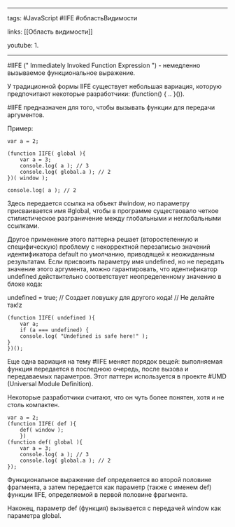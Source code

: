 ____

tags: #JavaScript #IIFE #областьВидимости 

links: [[Область видимости]]

youtube: 
1. 

_____

#IIFE  (" Immediately Invoked Function Expression ") - немедленно вызываемое функциональное выражение.

У традиционной формы IIFE существует небольшая вариация, которую предпочитают некоторые разработчики: (function() { .. }()).

#IIFE предназначен для того, чтобы вызывать функции для передачи аргументов.

Пример:
~~~
var a = 2;

(function IIFE( global ){
	var a = 3;
	console.log( a ); // 3
	console.log( global.a ); // 2
})( window );

console.log( a ); // 2
~~~

Здесь передается ссылка на объект #window, но параметру присваивается имя #global, чтобы в программе существовало четкое стилистическое разграничение между глобальными и неглобальными ссылками.

Другое применение этого паттерна решает (второстепенную и специфическую) проблему с некорректной перезаписью значений идентификатора default по умолчанию, приводящей к неожиданным результатам. 
Если присвоить параметру имя undefined, но не передать значение этого аргумента, можно гарантировать, что идентификатор undefined действительно соответствует неопределенному значению в блоке кода:

undefined = true; // Создает ловушку для другого кода!
							// Не делайте так!z
~~~
(function IIFE( undefined ){
	var a;
	if (a === undefined) {
	console.log( "Undefined is safe here!" );
}
})();
~~~

Еще одна вариация на тему #IIFE меняет порядок вещей: выполняемая функция передается в последнюю очередь, после вызова и передаваемых параметров. Этот паттерн используется в проекте #UMD (Universal Module Definition). 

Некоторые разработчики считают, что он чуть более понятен, хотя и не столь компактен.
~~~
var a = 2;
(function IIFE( def ){
	def( window );
	})
(function def( global ){
	var a = 3;
	console.log( a ); // 3
	console.log( global.a ); // 2
});
~~~

Функциональное выражение def определяется во второй половине фрагмента, а затем передается как параметр (также с именем def) функции IIFE, определяемой в первой половине фрагмента.

Наконец, параметр def (функция) вызывается с передачей window как параметра global.